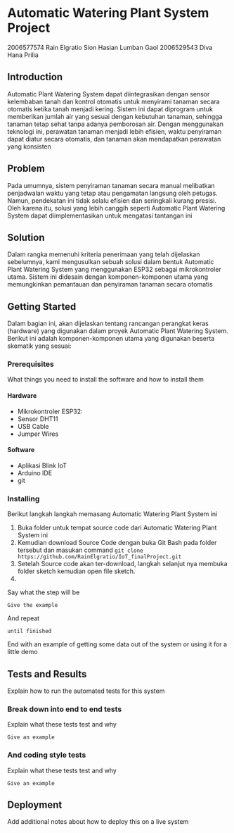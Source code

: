 # Automatic Watering Plant System Project
2006577574 Rain Elgratio Sion Hasian Lumban Gaol
2006529543 Diva Hana Prilia

## Introduction

Automatic Plant Watering System dapat diintegrasikan dengan sensor kelembaban tanah dan kontrol otomatis untuk menyirami tanaman secara otomatis ketika tanah menjadi kering. Sistem ini dapat diprogram untuk memberikan jumlah air yang sesuai dengan kebutuhan tanaman, sehingga tanaman tetap sehat tanpa adanya pemborosan air. Dengan menggunakan teknologi ini, perawatan tanaman menjadi lebih efisien, waktu penyiraman dapat diatur secara otomatis, dan tanaman akan mendapatkan perawatan yang konsisten

## Problem

Pada umumnya, sistem penyiraman tanaman secara manual melibatkan penjadwalan waktu yang tetap atau pengamatan langsung oleh petugas. Namun, pendekatan ini tidak selalu efisien dan seringkali kurang presisi. Oleh karena itu, solusi yang lebih canggih seperti Automatic Plant Watering System dapat diimplementasikan untuk mengatasi tantangan ini

## Solution

Dalam rangka memenuhi kriteria penerimaan yang telah dijelaskan sebelumnya, kami mengusulkan sebuah solusi dalam bentuk Automatic Plant Watering System yang menggunakan ESP32 sebagai mikrokontroler utama. Sistem ini didesain dengan komponen-komponen utama yang memungkinkan pemantauan dan penyiraman tanaman secara otomatis

## Getting Started

Dalam bagian ini, akan dijelaskan tentang rancangan perangkat keras (hardware) yang digunakan dalam proyek Automatic Plant Watering System. Berikut ini adalah komponen-komponen utama yang digunakan beserta skematik yang sesuai:

### Prerequisites

What things you need to install the software and how to install them

#### Hardware
- Mikrokontroler ESP32:
- Sensor DHT11
- USB Cable
- Jumper Wires

#### Software
- Aplikasi Blink IoT
- Arduino IDE
- git 

### Installing

Berikut langkah langkah memasang Automatic Watering Plant System ini

1. Buka folder untuk tempat source code dari Automatic Watering Plant System ini
2. Kemudian download Source Code dengan buka Git Bash pada folder tersebut dan masukan command
```git clone https://github.com/RainElgratio/IoT_finalProject.git```
3. Setelah Source code akan ter-download, langkah selanjut nya membuka folder sketch kemudian open file sketch.
4. 

Say what the step will be

```
Give the example
```

And repeat

```
until finished
```

End with an example of getting some data out of the system or using it for a little demo

## Tests and Results

Explain how to run the automated tests for this system

### Break down into end to end tests

Explain what these tests test and why

```
Give an example
```

### And coding style tests

Explain what these tests test and why

```
Give an example
```

## Deployment

Add additional notes about how to deploy this on a live system
